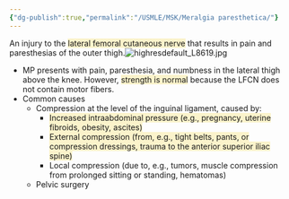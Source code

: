 ```yaml
---
{"dg-publish":true,"permalink":"/USMLE/MSK/Meralgia paresthetica/"}
---
```


An injury to the <span style="background:rgba(240, 200, 0, 0.2)">lateral femoral cutaneous nerve</span> that results in pain and paresthesias of the outer thigh.![highresdefault_L8619.jpg](/img/user/appendix/highresdefault_L8619.jpg)
- MP presents with pain, paresthesia, and numbness in the lateral thigh above the knee.  However, <span style="background:rgba(240, 200, 0, 0.2)">strength is normal</span> because the LFCN does not contain motor fibers. 
- Common causes
	- Compression at the level of the inguinal ligament, caused by:
		- <span style="background:rgba(240, 200, 0, 0.2)">Increased intraabdominal pressure (e.g., pregnancy, uterine fibroids, obesity, ascites)</span>
		- <span style="background:rgba(240, 200, 0, 0.2)">External compression (from, e.g., tight belts, pants, or compression dressings, trauma to the anterior superior iliac spine)</span>
		- Local compression (due to, e.g., tumors, muscle compression from prolonged sitting or standing, hematomas)
	- Pelvic surgery
